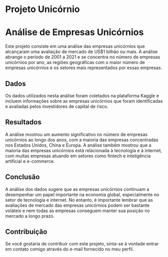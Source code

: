 # Projeto Unicórnio
<h1>Análise de Empresas Unicórnios</h1>
<p>Este projeto consiste em uma análise das empresas unicórnios que alcançaram uma avaliação de mercado de US$1 bilhão ou mais. A análise abrange o período de 2001 a 2021 e se concentra no número de empresas unicórnios por ano, as regiões geográficas com o maior número de empresas unicórnios e os setores mais representados por essas empresas.</p>
<h2>Dados</h2>
<p>Os dados utilizados nesta análise foram coletados na plataforma Kaggle e incluem informações sobre as empresas unicórnios que foram identificadas e avaliadas pelos investidores de capital de risco.</p>
<h2>Resultados</h2>
<p>A análise mostrou um aumento significativo no número de empresas unicórnios ao longo dos anos, com a maioria das empresas concentradas nos Estados Unidos, China e Europa. A análise também mostrou que a maioria das empresas unicórnios está relacionada à tecnologia e à internet, com muitas empresas atuando em setores como fintech e inteligência artificial e e-commerce.</p>
<h2>Conclusão</h2>
<p>A análise dos dados sugere que as empresas unicórnios continuam a desempenhar um papel importante na economia global, especialmente no setor de tecnologia e internet. No entanto, é importante lembrar que as avaliações de mercado das empresas unicórnios podem ser bastante voláteis e nem todas as empresas conseguem manter sua posição no mercado a longo prazo.</p>
<h2>Contribuição</h2>
<p>Se você gostaria de contribuir com este projeto, sinta-se à vontade entrar em contato comigo através do e-mail fornecido no meu perfil.</p>
